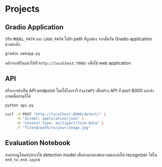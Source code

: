 # Projects

## Gradio Application

ปรับ `MODEL_PATH` และ `LOGO_PATH` ไปยัง path ที่ถูกต้อง จากนั้นรัน Gradio application ด้วยคำสั่ง:

``` sh
gradio webapp.py
```

หลังจากทีรันแล้วไปที่ `http://localhost:7860/` เพื่อใช้ web application

## API

หรืออาจทำเป็น API endpoint โดยใช้ไลบรารี่ `FastAPI` เพื่อสร้าง API ที่ port 8000 และส่งภาพเพื่ออ่านก็ได้

``` sh
python api.py
```

```sh
curl -X POST "http://localhost:8000/detect/" \
     -H "accept: application/json" \
     -H "Content-Type: multipart/form-data" \
     -F "file=@/path/to/your/image.jpg"
```

## Evaluation Notebook

สามารถดูโค้ดสรุปการใช้ detection model เพื่ออ่านกล่องข้อความและส่งให้ recognizer ได้ใน `end_to_end.ipynb`
